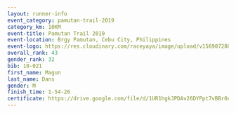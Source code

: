 ```yaml
---
layout: runner-info 
event_category: pamutan-trail-2019 
category_km: 10KM 
event-title: Pamutan Trail 2019 
event-location: Brgy Pamutan, Cebu City, Philippines 
event-logo: https://res.cloudinary.com/raceyaya/image/upload/v1569072806/logo/pamutan-trail_d8abrj.jpg 
overall_rank: 43
gender_rank: 32
bib: 10-021
first_name: Magun
last_name: Dans
gender: M
finish_time: 1-54-26
certificate: https://drive.google.com/file/d/1UR1hgkJPDAv26DYPpt7vBBrOc5iQjL0X/view?usp=sharing
---
```


